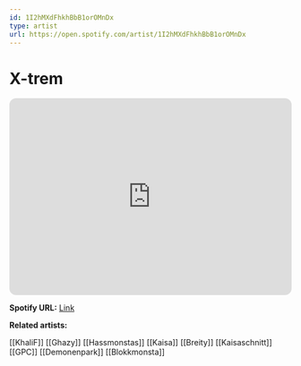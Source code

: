 ```yaml
---
id: 1I2hMXdFhkhBbB1orOMnDx
type: artist
url: https://open.spotify.com/artist/1I2hMXdFhkhBbB1orOMnDx
---
```

# X-trem

<iframe style="border-radius:12px" src="https://open.spotify.com/embed/artist/1I2hMXdFhkhBbB1orOMnDx" width="100%" height="352" frameBorder="0" allowfullscreen="" allow="autoplay; clipboard-write; encrypted-media; fullscreen; picture-in-picture" loading="lazy"></iframe>

**Spotify URL:** [Link](https://open.spotify.com/artist/1I2hMXdFhkhBbB1orOMnDx)

**Related artists:**

[[KhaliF]]
[[Ghazy]]
[[Hassmonstas]]
[[Kaisa]]
[[Breity]]
[[Kaisaschnitt]]
[[GPC]]
[[Demonenpark]]
[[Blokkmonsta]]
